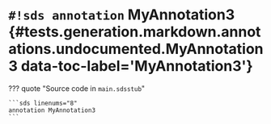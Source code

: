 # `#!sds annotation` MyAnnotation3 {#tests.generation.markdown.annotations.undocumented.MyAnnotation3 data-toc-label='MyAnnotation3'}

??? quote "Source code in `main.sdsstub`"

    ```sds linenums="8"
    annotation MyAnnotation3
    ```
